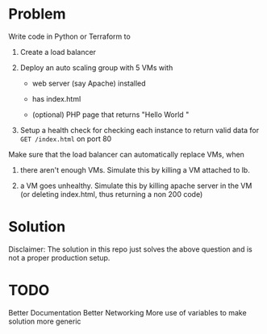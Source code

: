 # Problem
Write code in Python or Terraform to


1. Create a load balancer

2. Deploy an auto scaling group with 5 VMs with

    - web server (say Apache) installed

    - has index.html

    - (optional) PHP page that returns "Hello World <hostname>"

3. Setup a health check for checking each instance to return valid data for ```GET /index.html``` on port 80


Make sure that the load balancer can automatically replace VMs, when


1. there aren't enough VMs. Simulate this by killing a VM attached to lb.

2. a VM goes unhealthy. Simulate this by killing apache server in the VM (or deleting index.html, thus returning a non 200 code)


# Solution

Disclaimer: The solution in this repo just solves the above question and is not a proper production setup.

# TODO
Better Documentation
Better Networking
More use of variables to make solution more generic
